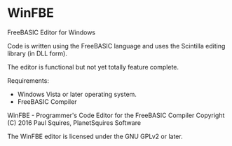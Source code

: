 # WinFBE
FreeBASIC Editor for Windows

Code is written using the FreeBASIC language and uses the Scintilla editing library (in DLL form).

The editor is functional but not yet totally feature complete. 

Requirements:
- Windows Vista or later operating system.
- FreeBASIC Compiler


WinFBE - Programmer's Code Editor for the FreeBASIC Compiler
Copyright (C) 2016 Paul Squires, PlanetSquires Software

The WinFBE editor is licensed under the GNU GPLv2 or later.

